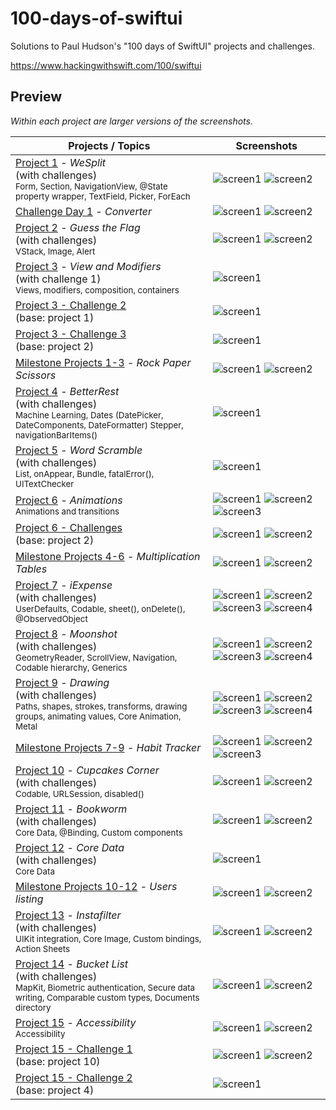 # 100-days-of-swiftui

Solutions to Paul Hudson's "100 days of SwiftUI" projects and challenges.

https://www.hackingwithswift.com/100/swiftui

## Preview

*Within each project are larger versions of the screenshots.*

Projects / Topics                                                                                                                                                            | Screenshots
---                                                                                                                                                                          |---
[Project 1](01-Project1) - *WeSplit* <br/>(with challenges)                                         <br/><sub> Form, Section, NavigationView, @State property wrapper, TextField, Picker, ForEach </sub> | ![screen1](01-Project1/screenshots/small/screen01.png) ![screen2](01-Project1/screenshots/small/screen02.png) |
[Challenge Day 1](02-ChallengeDay1) - *Converter*  | ![screen1](02-ChallengeDay1/screenshots/small/screen01.png) ![screen2](02-ChallengeDay1/screenshots/small/screen02.png) |
[Project 2](03-Project2) - *Guess the Flag* <br/>(with challenges)                                         <br/><sub> VStack, Image, Alert </sub> | ![screen1](03-Project2/screenshots/small/screen01.png) ![screen2](03-Project2/screenshots/small/screen02.png) |
[Project 3](04-Project3) - *View and Modifiers* <br/>(with challenge 1)                                         <br/><sub> Views, modifiers, composition, containers </sub> | ![screen1](04-Project3/screenshots/small/screen01.png) |
[Project 3 - Challenge 2](05-Project3-Challenge2) <br/>(base: project 1)                <br/>                                         | ![screen1](05-Project3-Challenge2/screenshots/small/screen01.png) |
[Project 3 - Challenge 3](06-Project3-Challenge3) <br/>(base: project 2)                <br/>                                         | ![screen1](06-Project3-Challenge3/screenshots/small/screen01.png) |
[Milestone Projects 1-3](07-Milestone-Projects1-3) - *Rock Paper Scissors*  | ![screen1](07-Milestone-Projects1-3/screenshots/small/screen01.png) ![screen2](07-Milestone-Projects1-3/screenshots/small/screen02.png) |
[Project 4](08-Project4) - *BetterRest* <br/>(with challenges)                                         <br/><sub> Machine Learning, Dates (DatePicker, DateComponents, DateFormatter) Stepper, navigationBarItems() </sub> | ![screen1](08-Project4/screenshots/small/screen01.png) |
[Project 5](09-Project5) - *Word Scramble* <br/>(with challenges)                                         <br/><sub> List, onAppear, Bundle, fatalError(), UITextChecker </sub> | ![screen1](09-Project5/screenshots/small/screen01.png) |
[Project 6](10-Project6) - *Animations*                                         <br/><sub> Animations and transitions </sub> | ![screen1](10-Project6/screenshots/small/screen01.png) ![screen2](10-Project6/screenshots/small/screen02.png) ![screen3](10-Project6/screenshots/small/screen03.png) |
[Project 6 - Challenges](11-Project6-Challenges) <br/>(base: project 2)                <br/>                                         | ![screen1](11-Project6-Challenges/screenshots/small/screen01.png) ![screen2](11-Project6-Challenges/screenshots/small/screen02.png) |
[Milestone Projects 4-6](12-Milestone-Projects4-6) - *Multiplication Tables*  | ![screen1](12-Milestone-Projects4-6/screenshots/small/screen01.png) ![screen2](12-Milestone-Projects4-6/screenshots/small/screen02.png) |
[Project 7](13-Project7) - *iExpense* <br/>(with challenges)                                         <br/><sub> UserDefaults, Codable, sheet(), onDelete(), @ObservedObject </sub> | ![screen1](13-Project7/screenshots/small/screen01.png) ![screen2](13-Project7/screenshots/small/screen02.png) ![screen3](13-Project7/screenshots/small/screen03.png) ![screen4](13-Project7/screenshots/small/screen04.png) |
[Project 8](14-Project8) - *Moonshot* <br/>(with challenges)                                         <br/><sub> GeometryReader, ScrollView, Navigation, Codable hierarchy, Generics </sub> | ![screen1](14-Project8/screenshots/small/screen01.png) ![screen2](14-Project8/screenshots/small/screen02.png) ![screen3](14-Project8/screenshots/small/screen03.png) ![screen4](14-Project8/screenshots/small/screen04.png) |
[Project 9](15-Project9) - *Drawing* <br/>(with challenges)                                         <br/><sub> Paths, shapes, strokes, transforms, drawing groups, animating values, Core Animation, Metal </sub> | ![screen1](15-Project9/screenshots/small/screen01.png) ![screen2](15-Project9/screenshots/small/screen02.png) ![screen3](15-Project9/screenshots/small/screen03.png) ![screen4](15-Project9/screenshots/small/screen04.png) |
[Milestone Projects 7-9](16-Milestone-Projects7-9) - *Habit Tracker*  | ![screen1](16-Milestone-Projects7-9/screenshots/small/screen01.png) ![screen2](16-Milestone-Projects7-9/screenshots/small/screen02.png) ![screen3](16-Milestone-Projects7-9/screenshots/small/screen03.png) |
[Project 10](17-Project10) - *Cupcakes Corner* <br/>(with challenges)                                         <br/><sub> Codable, URLSession, disabled() </sub> | ![screen1](17-Project10/screenshots/small/screen01.png) ![screen2](17-Project10/screenshots/small/screen02.png) |
[Project 11](18-Project11) - *Bookworm* <br/>(with challenges)                                         <br/><sub> Core Data, @Binding, Custom components </sub> | ![screen1](18-Project11/screenshots/small/screen01.png) ![screen2](18-Project11/screenshots/small/screen02.png) |
[Project 12](19-Project12) - *Core Data* <br/>(with challenges)                                         <br/><sub> Core Data </sub> | ![screen1](19-Project12/screenshots/small/screen01.png) |
[Milestone Projects 10-12](20-Milestone-Projects10-12) - *Users listing*  | ![screen1](20-Milestone-Projects10-12/screenshots/small/screen01.png) ![screen2](20-Milestone-Projects10-12/screenshots/small/screen02.png)  |
[Project 13](21-Project13) - *Instafilter* <br/>(with challenges)                                         <br/><sub> UIKit integration, Core Image, Custom bindings, Action Sheets </sub> | ![screen1](21-Project13/screenshots/small/screen01.png) ![screen2](21-Project13/screenshots/small/screen02.png) |
[Project 14](22-Project14) - *Bucket List* <br/>(with challenges)                                         <br/><sub> MapKit, Biometric authentication, Secure data writing, Comparable custom types, Documents directory </sub> | ![screen1](22-Project14/screenshots/small/screen01.png) ![screen2](22-Project14/screenshots/small/screen02.png) |
[Project 15](23-Project15) - *Accessibility* <br/>                                         <sub> Accessibility </sub> | ![screen1](23-Project15/screenshots/small/screen01.png) ![screen2](23-Project15/screenshots/small/screen02.png) |
[Project 15 - Challenge 1](24-Project15-Challenge1) <br/>(base: project 10)                <br/>                                         | ![screen1](24-Project15-Challenge1/screenshots/small/screen01.png) ![screen2](24-Project15-Challenge1/screenshots/small/screen02.png) |
[Project 15 - Challenge 2](25-Project15-Challenge2) <br/>(base: project 4)                <br/>                                         | ![screen1](25-Project15-Challenge2/screenshots/small/screen01.png) |
